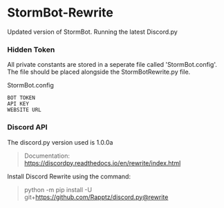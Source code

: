 # StormBot-Rewrite
Updated version of StormBot. Running the latest Discord.py

### Hidden Token
All private constants are stored in a seperate file called 'StormBot.config'. The file should be placed alongside the StormBotRewrite.py file. 

StormBot.config
```
BOT TOKEN
API KEY
WEBSITE URL
```

### Discord API
The discord.py version used is 1.0.0a
> Documentation: https://discordpy.readthedocs.io/en/rewrite/index.html

Install Discord Rewrite using the command:
> python -m pip install -U git+https://github.com/Rapptz/discord.py@rewrite
